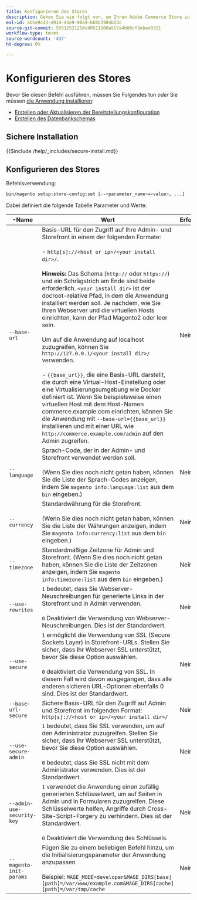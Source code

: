 ```yaml
---
title: Konfigurieren des Stores
description: Gehen Sie wie folgt vor, um Ihren Adobe Commerce Store zu konfigurieren.
exl-id: ab5e9c43-d914-4de9-98a9-b60d3984b23c
source-git-commit: 55512521254c49511100a557a4b00cf3ebee0311
workflow-type: tm+mt
source-wordcount: '437'
ht-degree: 0%

---
```


# Konfigurieren des Stores

Bevor Sie diesen Befehl ausführen, müssen Sie Folgendes tun *oder* Sie müssen [die Anwendung installieren](../advanced.md):

* [Erstellen oder Aktualisieren der Bereitstellungskonfiguration](deployment.md)
* [Erstellen des Datenbankschemas](database.md)

## Sichere Installation

{{$include /help/_includes/secure-install.md}}

## Konfigurieren des Stores

Befehlsverwendung:

```bash
bin/magento setup:store-config:set [--<parameter_name>=<value>, ...]
```

Dabei definiert die folgende Tabelle Parameter und Werte:

| -Name | Wert | Erforderlich? |
|--- |--- |--- |
| `--base-url` | Basis-URL für den Zugriff auf Ihre Admin- und Storefront in einem der folgenden Formate:<br><br>- `http[s]://<host or ip>/<your install dir>/`.<br><br>**Hinweis:** Das Schema (`http://` oder `https://`) und ein Schrägstrich am Ende sind beide erforderlich. `<your install dir>` ist der docroot-relative Pfad, in dem die Anwendung installiert werden soll. Je nachdem, wie Sie Ihren Webserver und die virtuellen Hosts einrichten, kann der Pfad Magento2 oder leer sein.<br><br>Um auf die Anwendung auf localhost zuzugreifen, können Sie `http://127.0.0.1/<your install dir>/` verwenden.<br><br> - `{{base_url}}`, die eine Basis-URL darstellt, die durch eine Virtual-Host-Einstellung oder eine Virtualisierungsumgebung wie Docker definiert ist. Wenn Sie beispielsweise einen virtuellen Host mit dem Host-Namen commerce.example.com einrichten, können Sie die Anwendung mit `--base-url={{base_url}}` installieren und mit einer URL wie `http://commerce.example.com/admin` auf den Admin zugreifen. | Nein |
| `--language` | Sprach-Code, der in der Admin- und Storefront verwendet werden soll.<br><br>(Wenn Sie dies noch nicht getan haben, können Sie die Liste der Sprach-Codes anzeigen, indem Sie `magento info:language:list` aus dem `bin` eingeben.) | Nein |
| `--currency` | Standardwährung für die Storefront. <br><br>(Wenn Sie dies noch nicht getan haben, können Sie die Liste der Währungen anzeigen, indem Sie `magento info:currency:list` aus dem `bin` eingeben.) | Nein |
| `--timezone` | Standardmäßige Zeitzone für Admin und Storefront. (Wenn Sie dies noch nicht getan haben, können Sie die Liste der Zeitzonen anzeigen, indem Sie `magento info:timezone:list` aus dem `bin` eingeben.) | Nein |
| `--use-rewrites` | `1` bedeutet, dass Sie Webserver-Neuschreibungen für generierte Links in der Storefront und in Admin verwenden.<br><br>`0` Deaktiviert die Verwendung von Webserver-Neuschreibungen. Dies ist der Standardwert. | Nein |
| `--use-secure` | `1` ermöglicht die Verwendung von SSL (Secure Sockets Layer) in Storefront-URLs. Stellen Sie sicher, dass Ihr Webserver SSL unterstützt, bevor Sie diese Option auswählen.<br><br>`0` deaktiviert die Verwendung von SSL. In diesem Fall wird davon ausgegangen, dass alle anderen sicheren URL-Optionen ebenfalls 0 sind. Dies ist der Standardwert. | Nein |
| `--base-url-secure` | Sichere Basis-URL für den Zugriff auf Admin und Storefront im folgenden Format: `http[s]://<host or ip>/<your install dir>/` | Nein |
| `--use-secure-admin` | `1` bedeutet, dass Sie SSL verwenden, um auf den Administrator zuzugreifen. Stellen Sie sicher, dass Ihr Webserver SSL unterstützt, bevor Sie diese Option auswählen.<br><br>`0` bedeutet, dass Sie SSL nicht mit dem Administrator verwenden. Dies ist der Standardwert. | Nein |
| `--admin-use-security-key` | `1` verwendet die Anwendung einen zufällig generierten Schlüsselwert, um auf Seiten in Admin und in Formularen zuzugreifen. Diese Schlüsselwerte helfen, Angriffe durch Cross-Site-Script-Forgery zu verhindern. Dies ist der Standardwert.<br/><br/>`0` Deaktiviert die Verwendung des Schlüssels. | Nein |
| `--magento-init-params` | Fügen Sie zu einem beliebigen Befehl hinzu, um die Initialisierungsparameter der Anwendung anzupassen<br/><br/>Beispiel: `MAGE_MODE=developer&MAGE_DIRS[base][path]=/var/www/example.com&MAGE_DIRS[cache][path]=/var/tmp/cache` | Nein |

<!-- Last updated from includes: 2022-09-08 11:33:05 -->
